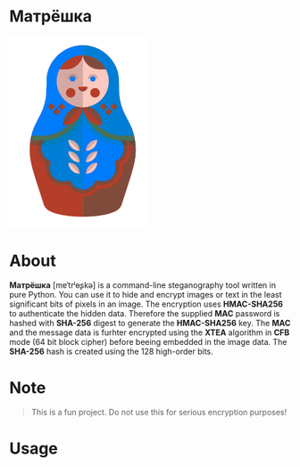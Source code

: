 # Матрёшка

<img src="/resources/matroschka_.png" alt="Matroschka" width="250px">

# About
**Матрёшка** [mɐˈtrʲɵʂkə] is a command-line steganography tool written in pure Python. You can use it to hide and encrypt images or text in the least significant bits of pixels in an image. 
The encryption uses **HMAC-SHA256** to authenticate the hidden data. Therefore the supplied **MAC** password is hashed with **SHA-256** digest to generate the **HMAC-SHA256** key. 
The **MAC** and the message data is furhter encrypted using the **XTEA** algorithm in **CFB** mode (64 bit block cipher) before beeing embedded in the image data. The **SHA-256** hash is created using the 128 high-order bits.

# Note
> This is a fun project. Do not use this for serious encryption purposes!

# Usage


